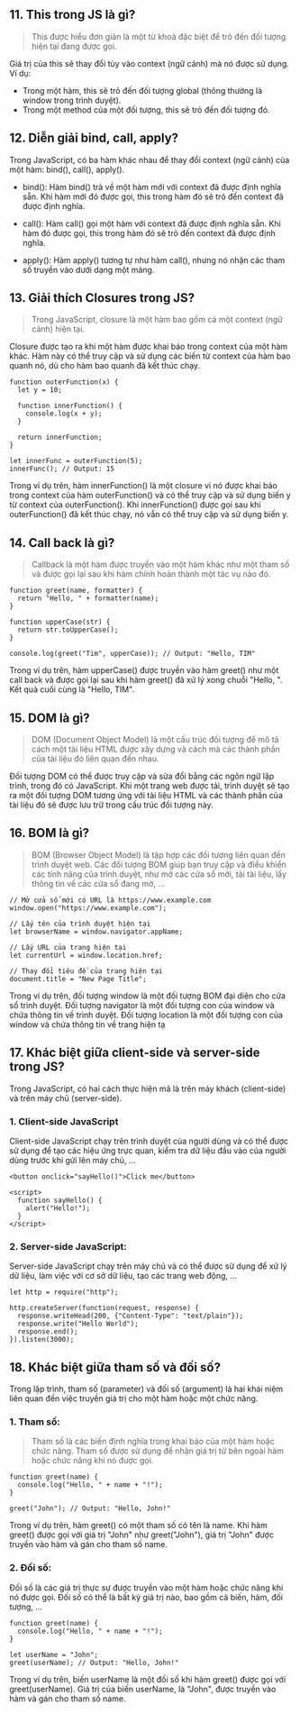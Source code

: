 ## 11. This trong JS là gì?
> This được hiểu đơn giản là một từ khoá đặc biệt để trỏ đến đối tượng hiện tại đang được gọi.

Giá trị của this sẽ thay đổi tùy vào context (ngữ cảnh) mà nó được sử dụng. Ví dụ:
- Trong một hàm, this sẽ trỏ đến đối tượng global (thông thường là window trong trình duyệt).
- Trong một method của một đối tượng, this sẽ trỏ đến đối tượng đó.

## 12. Diễn giải bind, call, apply?
Trong JavaScript, có ba hàm khác nhau để thay đổi context (ngữ cảnh) của một hàm: bind(), call(), apply().

- bind(): Hàm bind() trả về một hàm mới với context đã được định nghĩa sẵn. Khi hàm mới đó được gọi, this trong hàm đó sẽ trỏ đến context đã được định nghĩa.

- call(): Hàm call() gọi một hàm với context đã được định nghĩa sẵn. Khi hàm đó được gọi, this trong hàm đó sẽ trỏ đến context đã được định nghĩa.

- apply(): Hàm apply() tương tự như hàm call(), nhưng nó nhận các tham số truyền vào dưới dạng một mảng.

## 13. Giải thích Closures trong JS?
> Trong JavaScript, closure là một hàm bao gồm cả một context (ngữ cảnh) hiện tại.

Closure được tạo ra khi một hàm được khai báo trong context của một hàm khác. Hàm này có thể truy cập và sử dụng các biến từ context của hàm bao quanh nó, dù cho hàm bao quanh đã kết thúc chạy.

```
function outerFunction(x) {
  let y = 10;

  function innerFunction() {
    console.log(x + y);
  }

  return innerFunction;
}

let innerFunc = outerFunction(5);
innerFunc(); // Output: 15
```

Trong ví dụ trên, hàm innerFunction() là một closure vì nó được khai báo trong context của hàm outerFunction() và có thể truy cập và sử dụng biến y từ context của outerFunction(). Khi innerFunction() được gọi sau khi outerFunction() đã kết thúc chạy, nó vẫn có thể truy cập và sử dụng biến y.

## 14. Call back là gì?
> Callback là một hàm được truyền vào một hàm khác như một tham số và được gọi lại sau khi hàm chính hoàn thành một tác vụ nào đó.

```
function greet(name, formatter) {
  return "Hello, " + formatter(name);
}

function upperCase(str) {
  return str.toUpperCase();
}

console.log(greet("Tim", upperCase)); // Output: "Hello, TIM"
``` 

Trong ví dụ trên, hàm upperCase() được truyền vào hàm greet() như một call back và được gọi lại sau khi hàm greet() đã xử lý xong chuỗi "Hello, ". Kết quả cuối cùng là "Hello, TIM".


## 15. DOM là gì?
> DOM (Document Object Model) là một cấu trúc đối tượng để mô tả cách một tài liệu HTML được xây dựng và cách mà các thành phần của tài liệu đó liên quan đến nhau.

Đối tượng DOM có thể được truy cập và sửa đổi bằng các ngôn ngữ lập trình, trong đó có JavaScript. Khi một trang web được tải, trình duyệt sẽ tạo ra một đối tượng DOM tương ứng với tài liệu HTML và các thành phần của tài liệu đó sẽ được lưu trữ trong cấu trúc đối tượng này.

## 16. BOM là gì?
> BOM (Browser Object Model) là tập hợp các đối tượng liên quan đến trình duyệt web. Các đối tượng BOM giúp bạn truy cập và điều khiển các tính năng của trình duyệt, như mở các cửa sổ mới, tải tài liệu, lấy thông tin về các cửa sổ đang mở, ...

```
// Mở cửa sổ mới có URL là https://www.example.com
window.open("https://www.example.com");

// Lấy tên của trình duyệt hiện tại
let browserName = window.navigator.appName;

// Lấy URL của trang hiện tại
let currentUrl = window.location.href;

// Thay đổi tiêu đề của trang hiện tại
document.title = "New Page Title";
```

Trong ví dụ trên, đối tượng window là một đối tượng BOM đại diện cho cửa sổ trình duyệt. Đối tượng navigator là một đối tượng con của window và chứa thông tin về trình duyệt. Đối tượng location là một đối tượng con của window và chứa thông tin về trang hiện tạ

## 17. Khác biệt giữa client-side và server-side trong JS?
Trong JavaScript, có hai cách thực hiện mã là trên máy khách (client-side) và trên máy chủ (server-side).

### 1. Client-side JavaScript

Client-side JavaScript chạy trên trình duyệt của người dùng và có thể được sử dụng để tạo các hiệu ứng trực quan, kiểm tra dữ liệu đầu vào của người dùng trước khi gửi lên máy chủ, ...

```
<button onclick="sayHello()">Click me</button>

<script>
  function sayHello() {
    alert("Hello!");
  }
</script>

```

### 2. Server-side JavaScript:
Server-side JavaScript chạy trên máy chủ và có thể được sử dụng để xử lý dữ liệu, làm việc với cơ sở dữ liệu, tạo các trang web động, ...

```
let http = require("http");

http.createServer(function(request, response) {
  response.writeHead(200, {"Content-Type": "text/plain"});
  response.write("Hello World");
  response.end();
}).listen(3000);

```

## 18. Khác biệt giữa tham số và đối số?
Trong lập trình, tham số (parameter) và đối số (argument) là hai khái niệm liên quan đến việc truyền giá trị cho một hàm hoặc một chức năng.

### 1. Tham số:
> Tham số là các biến định nghĩa trong khai báo của một hàm hoặc chức năng. Tham số được sử dụng để nhận giá trị từ bên ngoài hàm hoặc chức năng khi nó được gọi.

```
function greet(name) {
  console.log("Hello, " + name + "!");
}

greet("John"); // Output: "Hello, John!"
```

Trong ví dụ trên, hàm greet() có một tham số có tên là name. Khi hàm greet() được gọi với giá trị "John" như greet("John"), giá trị "John" được truyền vào hàm và gán cho tham số name.

### 2. Đối số:
Đối số là các giá trị thực sự được truyền vào một hàm hoặc chức năng khi nó được gọi. Đối số có thể là bất kỳ giá trị nào, bao gồm cả biến, hàm, đối tượng, ...
```
function greet(name) {
  console.log("Hello, " + name + "!");
}

let userName = "John";
greet(userName); // Output: "Hello, John!"
```

Trong ví dụ trên, biến userName là một đối số khi hàm greet() được gọi với greet(userName). Giá trị của biến userName, là "John", được truyền vào hàm và gán cho tham số name.








